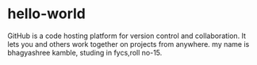 # hello-world
GitHub is a code hosting platform for version control and collaboration. It lets you and others work together on projects from anywhere.
my name is bhagyashree kamble, studing in fycs,roll no-15.
